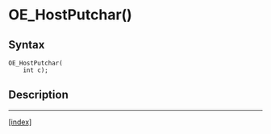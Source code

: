 # OE_HostPutchar()



## Syntax

    OE_HostPutchar(
        int c);
## Description 

---
[[index]](index.md)

